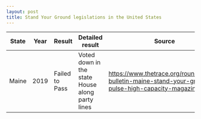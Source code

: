 ```yaml
---
layout: post
title: Stand Your Ground legislations in the United States
---
```


State | Year | Result | Detailed result | Source
--- | --- | --- | --- | ---
Maine | 2019 | Failed to Pass | Voted down in the state House along party lines | https://www.thetrace.org/rounds/daily-bulletin-maine-stand-your-ground-pulse-high-capacity-magazines/
